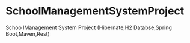 # SchoolManagementSystemProject
 Schoo lManagement System Project (Hibernate,H2 Databse,Spring Boot,Maven,Rest)
